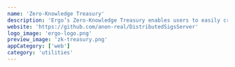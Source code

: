 ```yaml
---
name: 'Zero-Knowledge Treasury'
description: 'Ergo’s Zero-Knowledge Treasury enables users to easily create joint digital signatures, with bespoke conditions for spending funds, while ensuring the signatories to the created address remain hidden.'
website: 'https://github.com/anon-real/DistributedSigsServer'
logo_image: 'ergo-logo.png'
preview_image: 'zk-treasury.png'
appCategory: ['web']
category: 'utilities'
---
```


